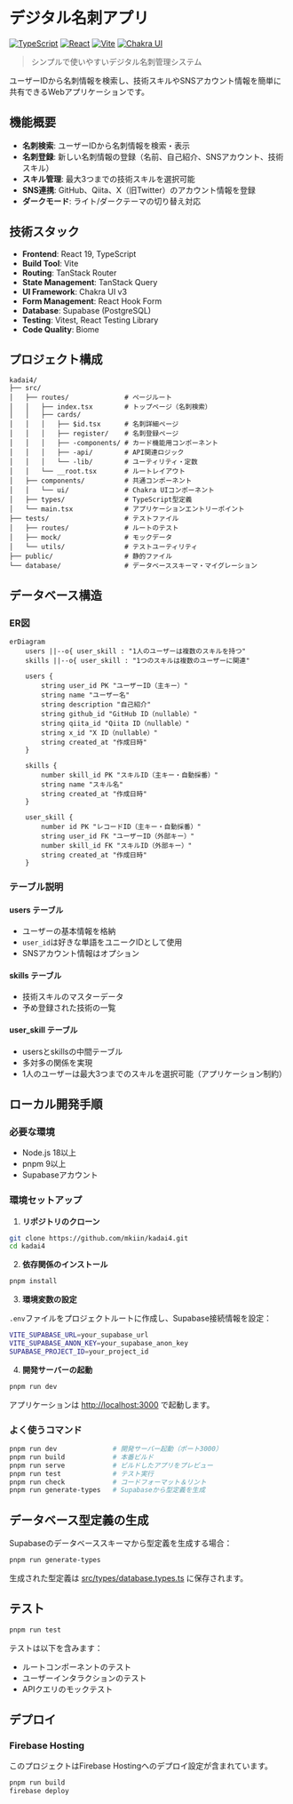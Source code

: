 # デジタル名刺アプリ

[![TypeScript](https://img.shields.io/badge/TypeScript-007ACC?logo=typescript&logoColor=white)](https://www.typescriptlang.org/)
[![React](https://img.shields.io/badge/React-19-61DAFB?logo=react&logoColor=white)](https://react.dev/)
[![Vite](https://img.shields.io/badge/Vite-646CFF?logo=vite&logoColor=white)](https://vitejs.dev/)
[![Chakra UI](https://img.shields.io/badge/Chakra_UI-3-319795?logo=chakra-ui&logoColor=white)](https://www.chakra-ui.com/)

> シンプルで使いやすいデジタル名刺管理システム

ユーザーIDから名刺情報を検索し、技術スキルやSNSアカウント情報を簡単に共有できるWebアプリケーションです。

## 機能概要

- **名刺検索**: ユーザーIDから名刺情報を検索・表示
- **名刺登録**: 新しい名刺情報の登録（名前、自己紹介、SNSアカウント、技術スキル）
- **スキル管理**: 最大3つまでの技術スキルを選択可能
- **SNS連携**: GitHub、Qiita、X（旧Twitter）のアカウント情報を登録
- **ダークモード**: ライト/ダークテーマの切り替え対応

## 技術スタック

- **Frontend**: React 19, TypeScript
- **Build Tool**: Vite
- **Routing**: TanStack Router
- **State Management**: TanStack Query
- **UI Framework**: Chakra UI v3
- **Form Management**: React Hook Form
- **Database**: Supabase (PostgreSQL)
- **Testing**: Vitest, React Testing Library
- **Code Quality**: Biome

## プロジェクト構成

```
kadai4/
├── src/
│   ├── routes/              # ページルート
│   │   ├── index.tsx        # トップページ（名刺検索）
│   │   ├── cards/
│   │   │   ├── $id.tsx      # 名刺詳細ページ
│   │   │   ├── register/    # 名刺登録ページ
│   │   │   ├── -components/ # カード機能用コンポーネント
│   │   │   ├── -api/        # API関連ロジック
│   │   │   └── -lib/        # ユーティリティ・定数
│   │   └── __root.tsx       # ルートレイアウト
│   ├── components/          # 共通コンポーネント
│   │   └── ui/              # Chakra UIコンポーネント
│   ├── types/               # TypeScript型定義
│   └── main.tsx             # アプリケーションエントリーポイント
├── tests/                   # テストファイル
│   ├── routes/              # ルートのテスト
│   ├── mock/                # モックデータ
│   └── utils/               # テストユーティリティ
├── public/                  # 静的ファイル
└── database/                # データベーススキーマ・マイグレーション
```

## データベース構造

### ER図

```mermaid
erDiagram
    users ||--o{ user_skill : "1人のユーザーは複数のスキルを持つ"
    skills ||--o{ user_skill : "1つのスキルは複数のユーザーに関連"

    users {
        string user_id PK "ユーザーID（主キー）"
        string name "ユーザー名"
        string description "自己紹介"
        string github_id "GitHub ID（nullable）"
        string qiita_id "Qiita ID（nullable）"
        string x_id "X ID（nullable）"
        string created_at "作成日時"
    }

    skills {
        number skill_id PK "スキルID（主キー・自動採番）"
        string name "スキル名"
        string created_at "作成日時"
    }

    user_skill {
        number id PK "レコードID（主キー・自動採番）"
        string user_id FK "ユーザーID（外部キー）"
        number skill_id FK "スキルID（外部キー）"
        string created_at "作成日時"
    }
```

### テーブル説明

#### users テーブル
- ユーザーの基本情報を格納
- `user_id`は好きな単語をユニークIDとして使用
- SNSアカウント情報はオプション

#### skills テーブル
- 技術スキルのマスターデータ
- 予め登録された技術の一覧

#### user_skill テーブル
- usersとskillsの中間テーブル
- 多対多の関係を実現
- 1人のユーザーは最大3つまでのスキルを選択可能（アプリケーション制約）

## ローカル開発手順

### 必要な環境

- Node.js 18以上
- pnpm 9以上
- Supabaseアカウント

### 環境セットアップ

1. **リポジトリのクローン**
```bash
git clone https://github.com/mkiin/kadai4.git
cd kadai4
```

2. **依存関係のインストール**
```bash
pnpm install
```

3. **環境変数の設定**

`.env`ファイルをプロジェクトルートに作成し、Supabase接続情報を設定：

```bash
VITE_SUPABASE_URL=your_supabase_url
VITE_SUPABASE_ANON_KEY=your_supabase_anon_key
SUPABASE_PROJECT_ID=your_project_id
```

4. **開発サーバーの起動**
```bash
pnpm run dev
```

アプリケーションは [http://localhost:3000](http://localhost:3000) で起動します。

### よく使うコマンド

```bash
pnpm run dev              # 開発サーバー起動（ポート3000）
pnpm run build            # 本番ビルド
pnpm run serve            # ビルドしたアプリをプレビュー
pnpm run test             # テスト実行
pnpm run check            # コードフォーマット＆リント
pnpm run generate-types   # Supabaseから型定義を生成
```

## データベース型定義の生成

Supabaseのデータベーススキーマから型定義を生成する場合：

```bash
pnpm run generate-types
```

生成された型定義は [src/types/database.types.ts](src/types/database.types.ts) に保存されます。

## テスト

```bash
pnpm run test
```

テストは以下を含みます：
- ルートコンポーネントのテスト
- ユーザーインタラクションのテスト
- APIクエリのモックテスト

## デプロイ

### Firebase Hosting

このプロジェクトはFirebase Hostingへのデプロイ設定が含まれています。

```bash
pnpm run build
firebase deploy
```
